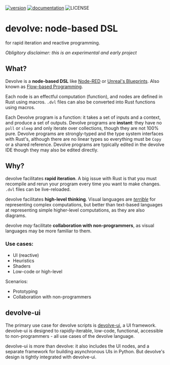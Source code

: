 [![version](https://img.shields.io/crates/v/devolve)](https://crates.io/crates/devolve)
[![documentation](https://docs.rs/devolve/badge.svg)](https://docs.rs/devolve)
![LICENSE](https://img.shields.io/crates/l/devolve)

# devolve: node-based DSL

for rapid iteration and reactive programming.

*Obligitory disclaimer: this is an experimental and early project*

## What?

Devolve is a **node-based DSL** like [Node-RED](https://nodered.org/) or  [Unreal's Blueprints](https://docs.unrealengine.com/5.0/en-US/blueprints-visual-scripting-in-unreal-engine/). Also known as [Flow-based Programming](https://blog.kodigy.com/post/state-of-flow-based-programming/).

Each node is an effectful computation (function), and nodes are defined in Rust using macros. `.dvl` files can also be converted into Rust functions using macros.

Each Devolve program is a function: it takes a set of inputs and a context, and produce a set of outputs. Devolve programs are **instant**: they have no `poll` or `sleep` and only iterate over collections, though they are not 100% pure. Devolve programs are strongly-typed and the type system interfaces with Rust's, although there are no linear types so everything must be `Copy` or a shared reference. Devolve programs are typically edited in the devolve IDE though they may also be edited directly.

## Why?

devolve facilitates **rapid iteration**. A big issue with Rust is that you must recompile and rerun your program every time you want to make changes. `.dvl` files can be live-reloaded.

devolve facilitates **high-level thinking**. Visual languages are [*terrible*](https://blog.kodigy.com/post/state-of-flow-based-programming/#granularity-of-dataflow-systems) for representing complex computations, but better than text-based languages at representing simple higher-level computations, as they are also diagrams.

devolve *may* facilitate **collaboration with non-programmers**, as visual languages may be more familiar to them.

### Use cases:

- UI (reactive)
- Heuristics
- Shaders
- Low-code or high-level

Scenarios:

- Prototyping
- Collaboration with non-programmers

## devolve-ui

The primary use case for devolve scripts is [devolve-ui](https://github.com/Jakobeha/devolve-ui),  a UI framework. devolve-ui is designed to rapidly-iterable, low-code, functional, accessible to non-programmers - all use cases of the devolve language.

devolve-ui is more than devolve: it also includes the UI nodes, and a separate framework for building asynchronous UIs in Python. But devolve's design is tightly integrated with devolve-ui.